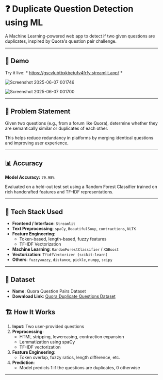 # ❓ Duplicate Question Detection using ML

A Machine Learning-powered web app to detect if two given questions are duplicates, inspired by Quora's question pair challenge.

---

## 🚀 Demo

Try it live: *   https://gscvlubtbxkbetufv4frfy.streamlit.app/ *


![Screenshot 2025-06-07 001746](https://github.com/user-attachments/assets/1cc882aa-ff00-4c99-bc2d-5c498a8c2159)


![Screenshot 2025-06-07 001700](https://github.com/user-attachments/assets/1910bc41-1319-4533-af07-aff2024b7c34)


---

## 🧠 Problem Statement

Given two questions (e.g., from a forum like Quora), determine whether they are semantically similar or duplicates of each other.

This helps reduce redundancy in platforms by merging identical questions and improving user experience.

---

## 📊 Accuracy

**Model Accuracy:** `79.98%`

Evaluated on a held-out test set using a Random Forest Classifier trained on rich handcrafted features and TF-IDF representations.

---

## 🧰 Tech Stack Used

- **Frontend / Interface**: `Streamlit`
- **Text Preprocessing**: `spaCy`, `BeautifulSoup`, `contractions`, `NLTK`
- **Feature Engineering**:
  - Token-based, length-based, fuzzy features
  - TF-IDF Vectorization
- **Machine Learning**: `RandomForestClassifier` / `XGBoost`
- **Vectorization**: `TfidfVectorizer (scikit-learn)`
- **Others**: `fuzzywuzzy`, `distance`, `pickle`, `numpy`, `scipy`

---

## 📂 Dataset

- **Name**: Quora Question Pairs Dataset  
- **Download Link**: [Quora Duplicate Questions Dataset](https://www.kaggle.com/c/quora-question-pairs/data)


## 🏗️ How It Works

1. **Input**: Two user-provided questions
2. **Preprocessing**:
   - HTML stripping, lowercasing, contraction expansion
   - Lemmatization using spaCy
   - TF-IDF vectorization
3. **Feature Engineering**:
   - Token overlap, fuzzy ratios, length difference, etc.
4. **Prediction**:
   - Model predicts 1 if the questions are duplicates, 0 otherwise

---


